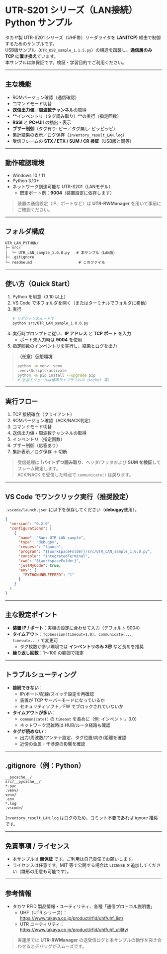 # UTR-S201 シリーズ（LAN接続）Python サンプル

タカヤ製 UTR-S201 シリーズ（UHF帯）リーダライタを **LAN(TCP)** 経由で制御するためのサンプルです。  
USB版サンプル（`UTR_USB_sample_1.1.5.py`）の構造を踏襲し、**通信層のみ TCP に置き換え**ています。  
本サンプルは無保証です。検証・学習目的でご利用ください。

---

## 主な機能

- ROMバージョン確認（通信確認）
- コマンドモード切替
- **送信出力値**／**周波数チャンネル**の取得
- **インベントリ（タグ読み取り）**の実行（指定回数）
- **RSSI** と **PC+UII** の抽出・表示
- **ブザー制御**（タグ有り: ピー／タグ無し: ピッピッピ）
- 集計結果の表示／ログ保存（`Inventory_result_LAN.log`）
- 受信フレームの **STX / ETX / SUM / CR 検証**（USB版と同等）

---

## 動作確認環境

- Windows 10 / 11
- Python 3.10+
- ネットワーク到達可能な UTR-S201（LANモデル）  
  - 既定ポート例：**9004**（装置設定に依存します）

> 装置の通信設定（IP、ポートなど）は **UTR-RWManager** を用いて事前にご確認ください。

---

## フォルダ構成

```
UTR_LAN_PYTHON/
├─ src/
│  └─ UTR_LAN_sample_1.0.0.py   # 本サンプル（LAN版）
├─ .gitignore
└─ readme.md                     # このファイル
```

---

## 使い方（Quick Start）

1. Python を用意（3.10 以上）  
2. VS Code で本フォルダを開く（またはターミナルでフォルダに移動）  
3. 実行
   ```bash
   # リポジトリのルートで
   python src/UTR_LAN_sample_1.0.0.py
   ```
4. 実行時プロンプトに従い、**IP アドレス** と **TCP ポート** を入力  
   - ポート未入力時は **9004** を使用
5. 指定回数のインベントリを実行し、結果とログを出力

> **（任意）仮想環境**
> ```bash
> python -m venv .venv
> .venv\Scripts\activate
> python -m pip install --upgrade pip
> # 依存モジュールは標準ライブラリのみ（socket 等）
> ```

---

## 実行フロー

1. TCP 接続確立（クライアント）  
2. ROMバージョン確認（ACK/NACK判定）  
3. コマンドモード切替  
4. 送信出力値・周波数チャンネルの取得  
5. インベントリ（指定回数）  
6. ブザー制御（応答あり）  
7. 集計表示／ログ保存 → 切断  

> 受信処理は **1バイトずつ読み取り**、ヘッダ/フッタおよび **SUM を検証**してフレーム確定します。  
> ACK/NACK を受信した時点で `communicate()` は戻ります。

---

## VS Code でワンクリック実行（推奨設定）

`.vscode/launch.json` に以下を保存してください（**debugpy**使用）。

```json
{
  "version": "0.2.0",
  "configurations": [
    {
      "name": "Run: UTR LAN sample",
      "type": "debugpy",
      "request": "launch",
      "program": "${workspaceFolder}/src/UTR_LAN_sample_1.0.0.py",
      "console": "integratedTerminal",
      "cwd": "${workspaceFolder}",
      "justMyCode": true,
      "env": {
        "PYTHONUNBUFFERED": "1"
      }
    }
  ]
}
```

---

## 主な設定ポイント

- **装置 IP / ポート**：実機の設定に合わせて入力（デフォルト 9004）  
- **タイムアウト**：`TcpSession(timeout=1.0)`、`communicate(..., timeout=...)` で変更可  
  - タグ枚数が多い環境では **インベントリのみ 3秒** など長めを推奨  
- **繰り返し回数**：1〜100 の範囲で指定

---

## トラブルシューティング

- **接続できない**：  
  - IP/ポート/配線/スイッチ設定を再確認  
  - 装置が TCP サーバーモードになっているか  
  - セキュリティソフト／FW でブロックされていないか
- **タイムアウトが多い**：  
  - `communicate()` の `timeout` を長めに（例: インベントリ 3.0）  
  - ネットワーク混雑時は HUB/ルータ経路も確認
- **タグが読めない**：  
  - 出力/周波数/アンテナ設定、タグ位置/向き/距離を確認  
  - 近傍の金属・干渉源の影響を確認

---

## .gitignore（例：Python）

```gitignore
__pycache__/
src/__pycache__/
*.pyc
.venv/
venv/
.env
*.log
.vscode/
```

`Inventory_result_LAN.log` はログのため、コミット不要であれば ignore 推奨です。

---

## 免責事項 / ライセンス

- 本サンプルは **無保証** です。ご利用は自己責任でお願いします。  
- ライセンスは任意です。MIT 等で公開する場合は `LICENSE` を追加してください（雛形の用意も可能です）。

---

## 参考情報

- タカヤ RFID 製品情報・ユーティリティ、各種「通信プロトコル説明書」  
  - UHF（UTR シリーズ）：https://www.takaya.co.jp/product/rfid/uhf/uhf_list/  
  - UTR ユーティリティ： https://www.takaya.co.jp/product/rfid/uhf/uhf_utility/  

> 実運用では **UTR-RWManager** の送受信ログと本サンプルの動作を突き合わせるとデバッグがスムーズです。
